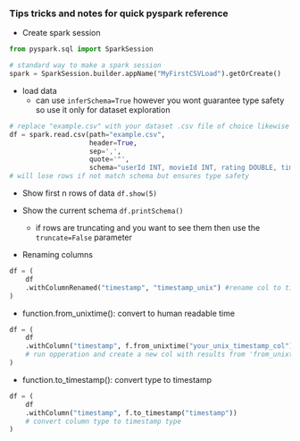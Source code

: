 
### Tips tricks and notes for quick pyspark reference
- Create spark session 
```python
from pyspark.sql import SparkSession

# standard way to make a spark session
spark = SparkSession.builder.appName("MyFirstCSVLoad").getOrCreate()
```

- load data
  - can use ```inferSchema=True``` however you wont guarantee type safety so use it only for dataset exploration
```python
# replace "example.csv" with your dataset .csv file of choice likewise change the schema to the dataset schema too
df = spark.read.csv(path="example.csv", 
                    header=True, 
                    sep=',',
                    quote='"',
                    schema="userId INT, movieId INT, rating DOUBLE, timestamp INT") #schema DDL/DML 
# will lose rows if not match schema but ensures type safety
```
- Show first n rows of data
```df.show(5)```

- Show the current schema ```df.printSchema()```
  - if rows are truncating and you want to see them then use the ```truncate=False``` parameter  

- Renaming columns
```python
df = (
    df
    .withColumnRenamed("timestamp", "timestamp_unix") #rename col to timestamp_unix
)
````

- function.from_unixtime(): convert to human readable time
```python
df = (
    df
    .withColumn("timestamp", f.from_unixtime("your_unix_timestamp_col")) 
    # run opperation and create a new col with results from 'from_unixtime' function
)
```

- function.to_timestamp(): convert type to timestamp
```python
df = (
    df
    .withColumn("timestamp", f.to_timestamp("timestamp"))
    # convert column type to timestamp type
)
```
